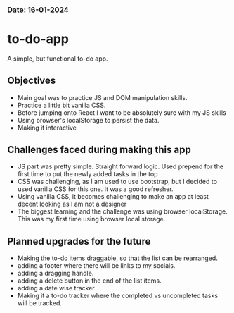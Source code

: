 ### Date: 16-01-2024
# to-do-app
A simple, but functional to-do app.

## Objectives
* Main goal was to practice JS and DOM manipulation skills.
* Practice a little bit vanilla CSS.
* Before jumping onto React I want to be absolutely sure with my JS skills
* Using browser's localStorage to persist the data.
* Making it interactive


## Challenges faced during making this app
* JS part was pretty simple. Straight forward logic. Used prepend for the first time to put the newly added tasks in the top
* CSS was challenging, as I am used to use bootstrap, but I decided to used vanilla CSS for this one. It was a good refresher.
* Using vanilla CSS, it becomes challenging to make an app at least decent looking as I am not a designer
* The biggest learning and the challenge was using browser localStorage. This was my first time using browser local storage.


## Planned upgrades for the future
* Making the to-do items draggable, so that the list can be rearranged.
* adding a footer where there will be links to my socials.
* adding a dragging handle.
* adding a delete button in the end of the list items.
* adding a date wise tracker
* Making it a to-do tracker where the completed vs uncompleted tasks will be tracked.

